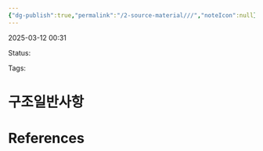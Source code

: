 ```yaml
---
{"dg-publish":true,"permalink":"/2-source-material///","noteIcon":null}
---
```



2025-03-12 00:31

Status: 

Tags: 

# 구조일반사항


# References
